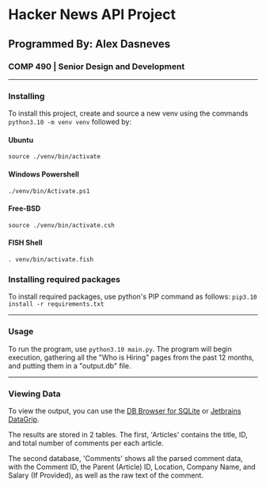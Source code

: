 # Hacker News API Project

## Programmed By: Alex Dasneves

### COMP 490 | Senior Design and Development

---

### Installing

To install this project, create and source a new venv using the commands `python3.10 -m venv venv` followed by:

#### Ubuntu

`source ./venv/bin/activate`

#### Windows Powershell

`./venv/bin/Activate.ps1`

#### Free-BSD

`source ./venv/bin/activate.csh`

#### FISH Shell

`. venv/bin/activate.fish`

### Installing required packages

To install required packages, use python's PIP command as follows:
`pip3.10 install -r requirements.txt`

---

### Usage

To run the program, use `python3.10 main.py`. The program will begin execution, gathering all the "Who is Hiring" pages from the past 12 months, and putting them in a "output.db" file.

---

### Viewing Data

To view the output, you can use the [DB Browser for SQLite](https://sqlitebrowser.org/) or [Jetbrains DataGrip](https://www.jetbrains.com/datagrip/).

The results are stored in 2 tables. The first, 'Articles' contains the title, ID, and total number of comments per each article.

The second database, 'Comments' shows all the parsed comment data, with the Comment ID, the Parent (Article) ID, Location, Company Name, and Salary (If Provided), as well as the raw text of the comment.
